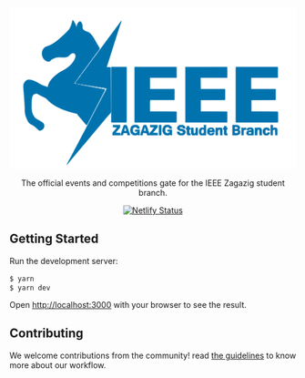 ![](./public/ieee-logo-blue.svg)


<center>
 The official events and competitions gate for the IEEE Zagazig student branch.

[![Netlify Status](https://api.netlify.com/api/v1/badges/992e9de2-b0b2-4a87-b2d8-acbc29dbd280/deploy-status)](https://app.netlify.com/projects/ieee-zsb-events/deploys)

</center>


## Getting Started

Run the development server:

```terminal
$ yarn
$ yarn dev
```
Open [http://localhost:3000](http://localhost:3000) with your browser to see the result.

## Contributing

We welcome contributions from the community! read [the guidelines](./GUIDELINES.md) to know more about our workflow. 
